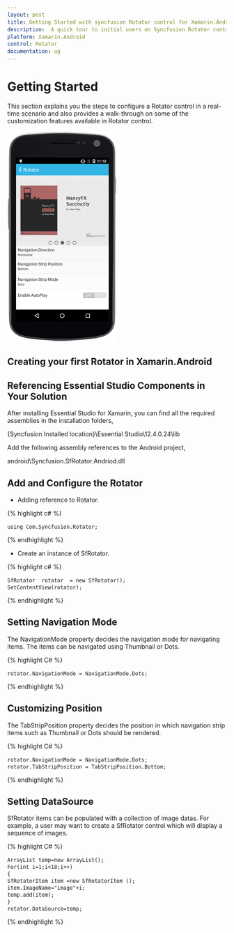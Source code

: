 ```yaml
---
layout: post
title: Getting Started with syncfusion Rotator control for Xamarin.Android 
description:  A quick tour to initial users on Syncfusion Rotator control for Xamarin.Android platform
platform: Xamarin.Android 
control: Rotator 
documentation: ug
---
```


# Getting Started

This section explains you the steps to configure a Rotator control in a real-time scenario and also provides a walk-through on some of the customization features available in Rotator control.

![](images/rotator.png)

## Creating your first Rotator in Xamarin.Android

## Referencing Essential Studio Components in Your Solution

After installing Essential Studio for Xamarin, you can find all the required assemblies in the installation folders,

{Syncfusion Installed location}\Essential Studio\12.4.0.24\lib

Add the following assembly references to the Android project,

android\Syncfusion.SfRotator.Andriod.dll


## Add and Configure the Rotator 

* Adding reference to Rotator.

{% highlight c# %}

	using Com.Syncfusion.Rotator; 

{% endhighlight %}


* Create an instance of SfRotator.


{% highlight c# %}		

	SfRotator  rotator  = new SfRotator();
	SetContentView(rotator);

{% endhighlight %}

## Setting Navigation Mode

The NavigationMode property decides the navigation mode for navigating items. The items can be navigated using Thumbnail or Dots.

{% highlight C# %}	

	rotator.NavigationMode = NavigationMode.Dots;

{% endhighlight %}

## Customizing Position

The TabStripPosition property decides the position in which navigation strip items such as Thumbnail or Dots should be rendered. 

{% highlight C# %}	

	rotator.NavigationMode = NavigationMode.Dots;
	rotator.TabStripPosition = TabStripPosition.Bottom;
	
{% endhighlight %}

## Setting DataSource

SfRotator items can be populated with a collection of image datas. For example, a user may want to create a SfRotator control which will display a sequence of images.

{% highlight C# %}

	ArrayList temp=new ArrayList();
	For(int i=1;i<18;i++)
	{
	SfRotatorItem item =new SfRotatorItem ();
	item.ImageName="image"+i;
	temp.add(item);
	}
	rotator.DataSource=temp;

{% endhighlight %}